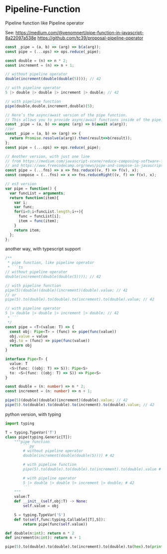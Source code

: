 # Pipeline-Function
Pipeline function like Pipeline operator

See: https://medium.com/@venomnert/pipe-function-in-javascript-8a22097a538e
https://github.com/tc39/proposal-pipeline-operator

```javascript
const _pipe = (a, b) => (arg) => b(a(arg));
const pipe = (...ops) => ops.reduce(_pipe);

const double = (n) => n * 2;
const increment = (n) => n + 1;

// without pipeline operator
double(increment(double(double(5)))); // 42

// with pipeline operator
5 |> double |> double |> increment |> double; // 42

// with pipeline function
pipe(double,double,increment,double)(5);
```

```javascript
// Here’s the async/await version of the pipe function.
// This allows you to provide async/await functions inside of the pipe.
const _pipe = (a, b) => async (arg) => b(await a(arg));
//or
const _pipe = (a, b) => (arg) => {
  return Promise.resolve(a(arg)).then(result=>b(result));
};
const pipe = (...ops) => ops.reduce(_pipe);
```

```javascript
// Another version, with just one line
// from https://medium.com/javascript-scene/reduce-composing-software-fe22f0c39a1d
// and https://www.freecodecamp.org/news/pipe-and-compose-in-javascript-5b04004ac937/
const pipe = (...fns) => x => fns.reduce((v, f) => f(v), x);
const compose = (...fns) => x => fns.reduceRight((v, f) => f(v), x);
```
```javascript
// es3 version
var pipe = function() {
  var funcList = arguments;
  return function(item){
    var i;
    var func;
    for(i=0;i<funcList.length;i++){
      func = funcList[i];
      item = func(item);
    }
    return item;
  };
};
```
another way, with typescript support
```typescript
/**
 * pipe function, like pipeline operator
 * ```ts
// without pipeline operator
double(increment(double(double(5)))); // 42

// with pipeline function
pipe(5)(double)(double)(increment)(double).value; // 42
// or
pipe(5).to(double).to(double).to(increment).to(double).value; // 42

// with pipeline operator
5 |> double |> double |> increment |> double; // 42
 * ```
 */
const pipe = <T>(value: T) => {
  const obj: Pipe<T> = (func) => pipe(func(value))
  obj.value = value
  obj.to = (func) => pipe(func(value))
  return obj
}

interface Pipe<T> {
  value: T
  <S>(func: ((obj: T) => S)): Pipe<S>
  to: <S>(func: ((obj: T) => S)) => Pipe<S>
}

const double = (n: number) => n * 2;
const increment = (n: number) => n + 1;

pipe(5)(double)(double)(increment)(double).value; // 42
pipe(5).to(double).to(double).to(increment).to(double).value; // 42
```

python version, with typing
```python
import typing

T = typing.TypeVar('T')
class pipe(typing.Generic[T]):
    """pipe function
        ```py
        # without pipeline operator
        double(increment(double(double(5)))) # 42

        # with pipeline function
        pipe(5).to(double).to(double).to(increment).to(double).value # 42

        # with pipeline operator
        5 |> double |> double |> increment |> double; # 42
        ```
    """
    value:T
    def __init__(self,obj:T) -> None:
        self.value = obj

    S = typing.TypeVar('S')
    def to(self,func:typing.Callable[[T],S]):
        return pipe(func(self.value))

def double(n:int): return n * 2
def increment(n:int): return n + 1

pipe(5).to(double).to(double).to(increment).to(double).to(hex).to(print)
```
